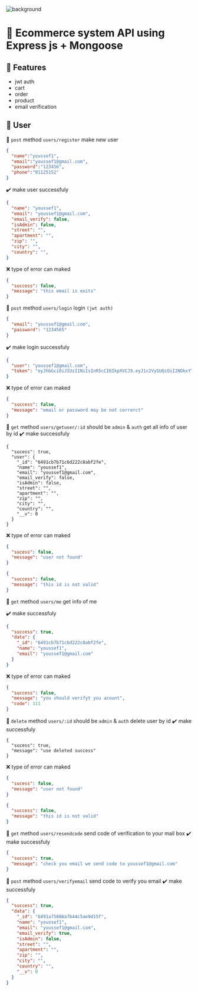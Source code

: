 ![background](https://github.com/youssefshibl/eCommerce-nodejs/assets/63800183/c3402a1f-8653-4b14-9e87-b2adec4426de)

# 🛒 Ecommerce system API using Express js + Mongoose

## 🐸 Features
* jwt auth
* cart
* order
* product
* email verification

## 🥽 User

📝 `post` method `users/register`  make new user 
```json 
{
  "name":"youssef1",
  "email":"youssef1@gmail.com",
  "password":"123456",
  "phone":"01125152"
}
```
✔️ make user successfuly
```json 
{
  "name": "youssef1",
  "email": "youssef1@gmail.com",
  "email_verify": false,
  "isAdmin": false,
  "street": "",
  "apartment": "",
  "zip": "",
  "city": "",
  "country": "",
}
```
❌ type of error can maked 
```json 
{
  "success": false,
  "message": "this email is exits"
}
```
📝 `post` method `users/login` login `(jwt auth)`
```json
{
  "email": "youssef1@gmail.com",
  "password": "1234565"
}
```
✔️ make login successfuly
```json
{
  "user": "youssef1@gmail.com",
  "token": "eyJhbGciOiJIUzI1NiIsInR5cCI6IkpXVCJ9.eyJ1c2VySUQiOiI2NDkxYTc1MDg2YTdiNDRjNWFlOWQxNWYiLCJpc0FkbWluIjpmYWxzZSwiaWF0IjoxNjg3MjY3NTAyLCJleHAiOjE2ODczNTM5MDJ9.gcBOg7C1Axh-DrA4GboyNXkuBr0PmpjslyS3iPN7hco"
}
```
❌ type of error can maked 
```json
{
  "success": false,
  "message": "email or password may be not correrct"
}
```
📝 `get` method `users/getuser/:id` should be `admin` & `auth` get all info of user by id 
✔️ make  successfuly
```jons
{
  "sucess": true,
  "user": {
    "_id": "6491cb7b71c6d222c8abf2fe",
    "name": "youssef1",
    "email": "youssef1@gmail.com",
    "email_verify": false,
    "isAdmin": false,
    "street": "",
    "apartment": "",
    "zip": "",
    "city": "",
    "country": "",
    "__v": 0
  }
}
```
❌ type of error can maked 
```json 
{
  "sucess": false,
  "message": "user not found"
}
```
```json 
{
  "success": false,
  "message": "this id is not valid"
}
```
📝 `get` method `users/me` get info of me 

✔️ make successfuly
```json
{
  "success": true,
  "data": {
    "_id": "6491cb7b71c6d222c8abf2fe",
    "name": "youssef1",
    "email": "youssef1@gmail.com"
  }
}
```
❌ type of error can maked 
```json
{
  "success": false,
  "message": "you should verifyt you acount",
  "code": 111
}
```
📝 `delete` method `users/:id` should be `admin` & `auth` delete user  by id 
✔️ make  successfuly
```jons
{
  "sucess": true,
  "message": "use deleted success"
}
```
❌ type of error can maked 
```json 
{
  "sucess": false,
  "message": "user not found"
}
```
```json 
{
  "success": false,
  "message": "this id is not valid"
}
```
📝 `get` method `users/resendcode` send code of verification to your mail box
✔️ make  successfuly
```json
{
  "success": true,
  "message": "check you email we send code to youssef1@gmail.com"
}
```
📝 `post` method `users/verifyemail` send code to verify you email
✔️ make  successfuly
```json
{
  "success": true,
  "data": {
    "_id": "6491a75086a7b44c5ae9d15f",
    "name": "youssef1",
    "email": "youssef1@gmail.com",
    "email_verify": true,
    "isAdmin": false,
    "street": "",
    "apartment": "",
    "zip": "",
    "city": "",
    "country": "",
    "__v": 0
  }
}
```



